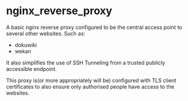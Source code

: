 # nginx_reverse_proxy
A basic nginx reverse proxy configured to be the central access point to several other websites. Such as:
* dokuwiki
* wekan

It also simplifies the use of SSH Tunneling from a trusted publicly accessible endpoint.

This proxy is(or more appropriately will be) configured with TLS client certificates to also ensure only authorised people have access to the websites.
